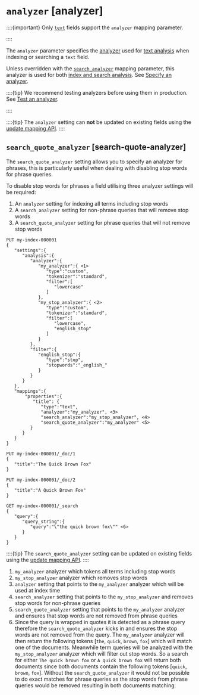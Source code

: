 # `analyzer` [analyzer]

::::{important} 
Only [`text`](text.md) fields support the `analyzer` mapping parameter.

::::


The `analyzer` parameter specifies the [analyzer](analyzer-anatomy.md) used for [text analysis](analysis.md) when indexing or searching a `text` field.

Unless overridden with the [`search_analyzer`](search-analyzer.md) mapping parameter, this analyzer is used for both [index and search analysis](analysis-index-search-time.md). See [Specify an analyzer](specify-analyzer.md).

::::{tip} 
We recommend testing analyzers before using them in production. See [Test an analyzer](test-analyzer.md).

::::


::::{tip} 
The `analyzer` setting can **not** be updated on existing fields using the [update mapping API](indices-put-mapping.md).
::::


## `search_quote_analyzer` [search-quote-analyzer]

The `search_quote_analyzer` setting allows you to specify an analyzer for phrases, this is particularly useful when dealing with disabling stop words for phrase queries.

To disable stop words for phrases a field utilising three analyzer settings will be required:

1. An `analyzer` setting for indexing all terms including stop words
2. A `search_analyzer` setting for non-phrase queries that will remove stop words
3. A `search_quote_analyzer` setting for phrase queries that will not remove stop words

```console
PUT my-index-000001
{
   "settings":{
      "analysis":{
         "analyzer":{
            "my_analyzer":{ <1>
               "type":"custom",
               "tokenizer":"standard",
               "filter":[
                  "lowercase"
               ]
            },
            "my_stop_analyzer":{ <2>
               "type":"custom",
               "tokenizer":"standard",
               "filter":[
                  "lowercase",
                  "english_stop"
               ]
            }
         },
         "filter":{
            "english_stop":{
               "type":"stop",
               "stopwords":"_english_"
            }
         }
      }
   },
   "mappings":{
       "properties":{
          "title": {
             "type":"text",
             "analyzer":"my_analyzer", <3>
             "search_analyzer":"my_stop_analyzer", <4>
             "search_quote_analyzer":"my_analyzer" <5>
         }
      }
   }
}

PUT my-index-000001/_doc/1
{
   "title":"The Quick Brown Fox"
}

PUT my-index-000001/_doc/2
{
   "title":"A Quick Brown Fox"
}

GET my-index-000001/_search
{
   "query":{
      "query_string":{
         "query":"\"the quick brown fox\"" <6>
      }
   }
}
```

::::{tip} 
The `search_quote_analyzer` setting can be updated on existing fields using the [update mapping API](indices-put-mapping.md).
::::


1. `my_analyzer` analyzer which tokens all terms including stop words
2. `my_stop_analyzer` analyzer which removes stop words
3. `analyzer` setting that points to the `my_analyzer` analyzer which will be used at index time
4. `search_analyzer` setting that points to the `my_stop_analyzer` and removes stop words for non-phrase queries
5. `search_quote_analyzer` setting that points to the `my_analyzer` analyzer and ensures that stop words are not removed from phrase queries
6. Since the query is wrapped in quotes it is detected as a phrase query therefore the `search_quote_analyzer` kicks in and ensures the stop words are not removed from the query. The `my_analyzer` analyzer will then return the following tokens [`the`, `quick`, `brown`, `fox`] which will match one of the documents. Meanwhile term queries will be analyzed with the `my_stop_analyzer` analyzer which will filter out stop words. So a search for either `The quick brown fox` or `A quick brown fox` will return both documents since both documents contain the following tokens [`quick`, `brown`, `fox`]. Without the `search_quote_analyzer` it would not be possible to do exact matches for phrase queries as the stop words from phrase queries would be removed resulting in both documents matching.



